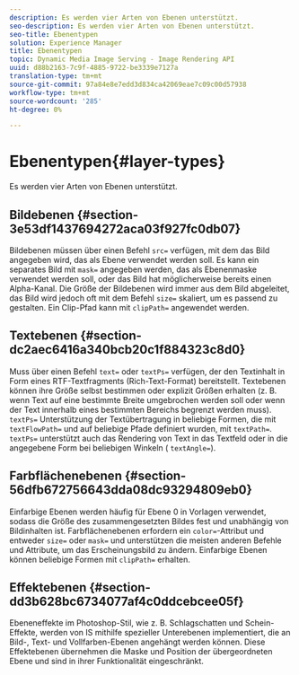 ```yaml
---
description: Es werden vier Arten von Ebenen unterstützt.
seo-description: Es werden vier Arten von Ebenen unterstützt.
seo-title: Ebenentypen
solution: Experience Manager
title: Ebenentypen
topic: Dynamic Media Image Serving - Image Rendering API
uuid: d88b2163-7c9f-4885-9722-be3339e7127a
translation-type: tm+mt
source-git-commit: 97a84e8e7edd3d834ca42069eae7c09c00d57938
workflow-type: tm+mt
source-wordcount: '285'
ht-degree: 0%

---
```



# Ebenentypen{#layer-types}

Es werden vier Arten von Ebenen unterstützt.

## Bildebenen {#section-3e53df1437694272aca03f927fc0db07}

Bildebenen müssen über einen Befehl `src=` verfügen, mit dem das Bild angegeben wird, das als Ebene verwendet werden soll. Es kann ein separates Bild mit `mask=` angegeben werden, das als Ebenenmaske verwendet werden soll, oder das Bild hat möglicherweise bereits einen Alpha-Kanal. Die Größe der Bildebenen wird immer aus dem Bild abgeleitet, das Bild wird jedoch oft mit dem Befehl `size=` skaliert, um es passend zu gestalten. Ein Clip-Pfad kann mit `clipPath=` angewendet werden.

## Textebenen {#section-dc2aec6416a340bcb20c1f884323c8d0}

Muss über einen Befehl `text=` oder `textPs=` verfügen, der den Textinhalt in Form eines RTF-Textfragments (Rich-Text-Format) bereitstellt. Textebenen können ihre Größe selbst bestimmen oder explizit Größen erhalten (z. B. wenn Text auf eine bestimmte Breite umgebrochen werden soll oder wenn der Text innerhalb eines bestimmten Bereichs begrenzt werden muss). `textPs=` Unterstützung der Textübertragung in beliebige Formen, die mit  `textFlowPath=` und auf beliebige Pfade definiert wurden, mit  `textPath=`. `textPs=` unterstützt auch das Rendering von Text in das Textfeld oder in die angegebene Form bei beliebigen Winkeln (  `textAngle=`).

## Farbflächenebenen {#section-56dfb672756643dda08dc93294809eb0}

Einfarbige Ebenen werden häufig für Ebene 0 in Vorlagen verwendet, sodass die Größe des zusammengesetzten Bildes fest und unabhängig von Bildinhalten ist. Farbflächenebenen erfordern ein `color=`-Attribut und entweder `size=` oder `mask=` und unterstützen die meisten anderen Befehle und Attribute, um das Erscheinungsbild zu ändern. Einfarbige Ebenen können beliebige Formen mit `clipPath=` erhalten.

## Effektebenen {#section-dd3b628bc6734077af4c0ddcebcee05f}

Ebeneneffekte im Photoshop-Stil, wie z. B. Schlagschatten und Schein-Effekte, werden von IS mithilfe spezieller Unterebenen implementiert, die an Bild-, Text- und Vollfarben-Ebenen angehängt werden können. Diese Effektebenen übernehmen die Maske und Position der übergeordneten Ebene und sind in ihrer Funktionalität eingeschränkt.
